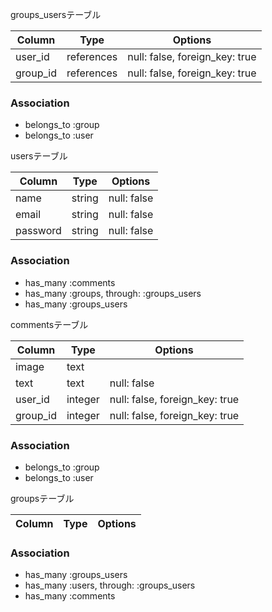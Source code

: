 groups_usersテーブル

|Column|Type|Options|
|------|----|-------|
|user_id|references|null: false, foreign_key: true|
|group_id|references|null: false, foreign_key: true|

### Association
- belongs_to :group
- belongs_to :user

usersテーブル

|Column|Type|Options|
|------|----|-------|
|name|string|null: false|
|email|string|null: false|
|password|string|null: false|


### Association
- has_many :comments
- has_many :groups, through: :groups_users
- has_many :groups_users

commentsテーブル

|Column|Type|Options|
|------|----|-------|
|image|text||
|text|text|null: false|
|user_id|integer|null: false, foreign_key: true|
|group_id|integer|null: false, foreign_key: true|

### Association
- belongs_to :group
- belongs_to :user

groupsテーブル

|Column|Type|Options|
|------|----|-------|

### Association
- has_many :groups_users
- has_many :users, through: :groups_users
- has_many :comments
